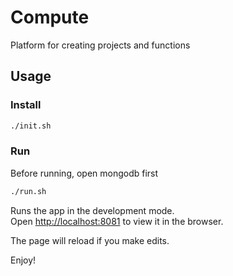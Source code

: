 # Compute

Platform for creating projects and functions

## Usage

### Install
```bash
./init.sh
```

### Run

Before running, open mongodb first

```bash
./run.sh
```

Runs the app in the development mode.<br />
Open [http://localhost:8081](http://localhost:8081) to view it in the browser.

The page will reload if you make edits.<br />

Enjoy!

